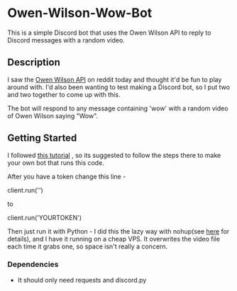 # Owen-Wilson-Wow-Bot

This is a simple Discord bot that uses the Owen Wilson API to reply to Discord messages with a random video. 

## Description

I saw the [Owen Wilson API](https://owen-wilson-wow-api.herokuapp.com/) on reddit today and thought it'd be fun to play around with. I'd also been wanting to test making a Discord bot, so I put two and two together to come up with this. 

The bot will respond to any message containing 'wow' with a random video of Owen Wilson saying "Wow". 

## Getting Started

I followed [this tutorial](https://www.freecodecamp.org/news/create-a-discord-bot-with-python/) , so its suggested to follow the steps there to make your own bot that runs this code. 

After you have a token change this line - 

client.run('')

to 

client.run('YOURTOKEN')

Then just run it with Python - I did this the lazy way with nohup(see [here](https://janakiev.com/blog/python-background/) for details), and I have it running on a cheap VPS. It overwrites the video file each time it grabs one, so space isn't really a concern. 

### Dependencies

* It should only need requests and discord.py
